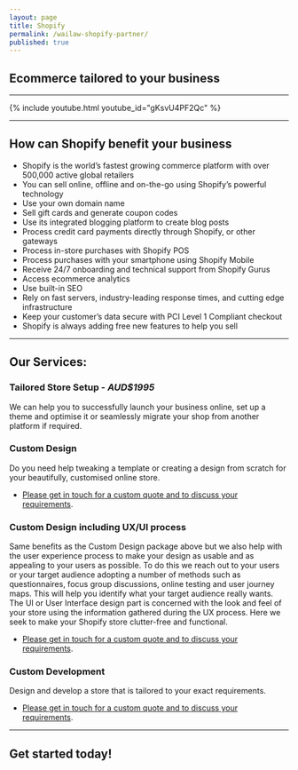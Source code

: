 ```yaml
---
layout: page
title: Shopify
permalink: /wailaw-shopify-partner/
published: true
---
```


## Ecommerce tailored to your business

---

{% include youtube.html youtube_id="gKsvU4PF2Qc" %}

---

## How can Shopify benefit your business

- Shopify is the world’s fastest growing commerce platform with over 500,000 active global retailers
- You can sell online, offline and on-the-go using Shopify’s powerful technology
- Use your own domain name
- Sell gift cards and generate coupon codes
- Use its integrated blogging platform to create blog posts
- Process credit card payments directly through Shopify, or other gateways
- Process in-store purchases with Shopify POS
- Process purchases with your smartphone using Shopify Mobile
- Receive 24/7 onboarding and technical support from Shopify Gurus
- Access ecommerce analytics
- Use built-in SEO
- Rely on fast servers, industry-leading response times, and cutting edge infrastructure
- Keep your customer’s data secure with PCI Level 1 Compliant checkout
- Shopify is always adding free new features to help you sell

---

## Our Services:

### Tailored Store Setup - _AUD$1995_
We can help you to successfully launch your business online, set up a theme and optimise it or seamlessly migrate your shop from another platform if required.

### Custom Design
Do you need help tweaking a template or creating a design from scratch for your beautifully, customised online store.
- [Please get in touch for a custom quote and to discuss your requirements](mailto:hello@wailaw.me).

### Custom Design including UX/UI process
Same benefits as the Custom Design package above but we also help with the user experience process to make your design as usable and as appealing to your users as possible. To do this we reach out to your users or your target audience adopting a number of methods such as questionnaires, focus group discussions, online testing and user journey maps. This will help you identify what your target audience really wants. The UI or User Interface design part is concerned with the look and feel of your store using the information gathered during the UX process. Here we seek to make your Shopify store clutter-free and functional.
- [Please get in touch for a custom quote and to discuss your requirements](mailto:hello@wailaw.me).

### Custom Development
Design and develop a store that is tailored to your exact requirements.
- [Please get in touch for a custom quote and to discuss your requirements](mailto:hello@wailaw.me).

---

## Get started today!
